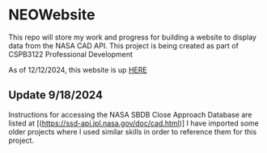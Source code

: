 # NEOWebsite
This repo will store my work and progress for building a website to display data from the NASA CAD API. This project is being created as part of CSPB3122 Professional Development

As of 12/12/2024, this website is up [HERE](https://bbotneo.netlify.app)

## Update 9/18/2024
Instructions for accessing the NASA SBDB Close Approach Database are listed at [(https://ssd-api.jpl.nasa.gov/doc/cad.html)] 
I have imported some older projects where I used similar skills in order to reference them for this project.
